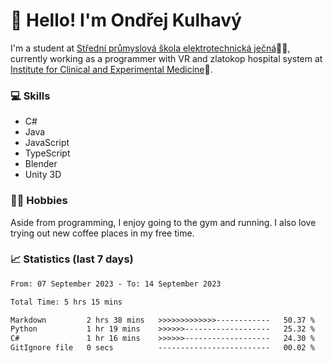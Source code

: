 # 👋 Hello! I'm Ondřej Kulhavý

I'm a student at [Střední průmyslová škola elektrotechnická ječná](https://www.spsejecna.cz/)👨‍🎓, currently working as a programmer with VR and zlatokop hospital system at [Institute for Clinical and Experimental Medicine](https://www.ikem.cz/en/)🏥.

### 💻 Skills
- C#
- Java
- JavaScript
- TypeScript
- Blender
- Unity 3D

### 🏋️‍♂️ Hobbies

Aside from programming, I enjoy going to the gym and running. I also love trying out new coffee places in my free time.

### 📈 Statistics (last 7 days)
<!--START_SECTION:waka-->

```txt
From: 07 September 2023 - To: 14 September 2023

Total Time: 5 hrs 15 mins

Markdown         2 hrs 38 mins   >>>>>>>>>>>>>------------   50.37 %
Python           1 hr 19 mins    >>>>>>-------------------   25.32 %
C#               1 hr 16 mins    >>>>>>-------------------   24.30 %
GitIgnore file   0 secs          -------------------------   00.02 %
```

<!--END_SECTION:waka-->



